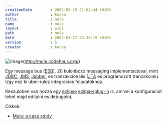 ```yaml
---
creationDate        : 2005-03-15 21:02:44 +0100 
author              : kocka 
title               : mule 
name                : mule 
layout              : wiki 
path                : mule 
date                : 2007-01-17 23:38:19 +0100 
version             : 5 
creator             : kocka 
---
```

![image](http://www.muleumo.org/images/logo-with-title-small.gif)(http://mule.codehaus.org/)

Egy message bus ([ESB](ESB.html)), 20 kulonbozo messaging implementacioval, mint [JDBC](JDBC.html), [JMS](JMS.html), [Jabber](jabber.html), es tranzakcionalis ([JTA](JTA.html) es programozott tranzakciok). Ugy nez ki uber-rulez integracios feladatokhoz.

Keszuloben van hozza egy [eclipse](Eclipse.html) [eclipse/plug-in](Eclipse/Plug-in.html) is, amivel a konfiguraciot lehet majd editalni es debugolni.

Cikkek:

*   [Mule: a case study](http://www.theserverside.com/tt/articles/article.tss?l=CaseStudyMule)


